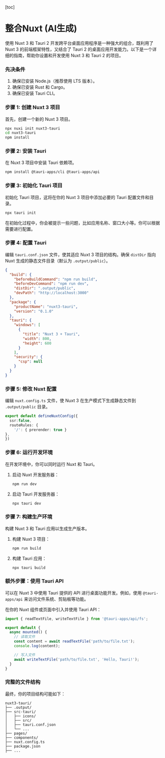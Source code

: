 [toc]

# 整合Nuxt (AI生成)

使用 Nuxt 3 和 Tauri 2 开发跨平台桌面应用程序是一种强大的组合，既利用了 Nuxt 3 的前端框架特性，又结合了 Tauri 2 的桌面应用开发能力。以下是一个详细的指南，帮助你设置和开发使用 Nuxt 3 和 Tauri 2 的项目。

### 先决条件

1. 确保已安装 Node.js（推荐使用 LTS 版本）。
2. 确保已安装 Rust 和 Cargo。
3. 确保已安装 Tauri CLI。

### 步骤 1: 创建 Nuxt 3 项目

首先，创建一个新的 Nuxt 3 项目。

```sh
npx nuxi init nuxt3-tauri
cd nuxt3-tauri
npm install
```

### 步骤 2: 安装 Tauri

在 Nuxt 3 项目中安装 Tauri 依赖项。

```sh
npm install @tauri-apps/cli @tauri-apps/api
```

### 步骤 3: 初始化 Tauri 项目

初始化 Tauri 项目，这将在你的 Nuxt 3 项目中添加必要的 Tauri 配置文件和目录。

```sh
npx tauri init
```

在初始化过程中，你会被提示一些问题，比如应用名称、窗口大小等。你可以根据需要进行配置。

### 步骤 4: 配置 Tauri

编辑 `tauri.conf.json` 文件，使其适应 Nuxt 3 项目的结构。确保 `distDir` 指向 Nuxt 生成的静态文件目录（默认为 `.output/public`）。

```json
{
  "build": {
    "beforeBuildCommand": "npm run build",
    "beforeDevCommand": "npm run dev",
    "distDir": ".output/public",
    "devPath": "http://localhost:3000"
  },
  "package": {
    "productName": "nuxt3-tauri",
    "version": "0.1.0"
  },
  "tauri": {
    "windows": [
      {
        "title": "Nuxt 3 + Tauri",
        "width": 800,
        "height": 600
      }
    ],
    "security": {
      "csp": null
    }
  }
}
```

### 步骤 5: 修改 Nuxt 配置

编辑 `nuxt.config.ts` 文件，使 Nuxt 3 在生产模式下生成静态文件到 `.output/public` 目录。

```ts
export default defineNuxtConfig({
  ssr:false,
  routeRules: {
    '/': { prerender: true }
},
})

```

### 步骤 6: 运行开发环境

在开发环境中，你可以同时运行 Nuxt 和 Tauri。

1. 启动 Nuxt 开发服务器：

    ```sh
    npm run dev
    ```

2. 启动 Tauri 开发服务器：

    ```sh
    npx tauri dev
    ```

### 步骤 7: 构建生产环境

构建 Nuxt 3 和 Tauri 应用以生成生产版本。

1. 构建 Nuxt 3 项目：

    ```sh
    npm run build
    ```

2. 构建 Tauri 应用：

    ```sh
    npx tauri build
    ```

### 额外步骤：使用 Tauri API

可以在 Nuxt 3 中使用 Tauri 提供的 API 进行桌面功能开发。例如，使用 `@tauri-apps/api` 来访问文件系统、剪贴板等功能。

在你的 Nuxt 组件或页面中引入并使用 Tauri API：

```ts
import { readTextFile, writeTextFile } from '@tauri-apps/api/fs';

export default {
  async mounted() {
    // 读取文件
    const content = await readTextFile('path/to/file.txt');
    console.log(content);

    // 写入文件
    await writeTextFile('path/to/file.txt', 'Hello, Tauri!');
  }
}
```

### 完整的文件结构

最终，你的项目结构可能如下：

```
nuxt3-tauri/
├── .output/
├── src-tauri/
│   ├── icons/
│   ├── src/
│   ├── tauri.conf.json
│   └── ...
├── pages/
├── components/
├── nuxt.config.ts
├── package.json
├── ...
```

